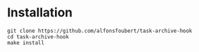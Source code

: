 # Installation
```
git clone https://github.com/alfonsfoubert/task-archive-hook
cd task-archive-hook
make install
```
